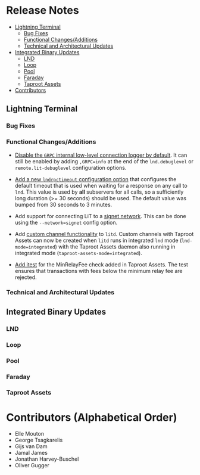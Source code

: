 # Release Notes

- [Lightning Terminal](#lightning-terminal)
    - [Bug Fixes](#bug-fixes)
    - [Functional Changes/Additions](#functional-changesadditions)
    - [Technical and Architectural Updates](#technical-and-architectural-updates)
- [Integrated Binary Updates](#integrated-binary-updates)
    - [LND](#lnd)
    - [Loop](#loop)
    - [Pool](#pool)
    - [Faraday](#faraday)
    - [Taproot Assets](#taproot-assets)
- [Contributors](#contributors-alphabetical-order)

## Lightning Terminal

### Bug Fixes

### Functional Changes/Additions

* [Disable the `GRPC` internal low-level connection logger by
  default](https://github.com/lightninglabs/lightning-terminal/pull/896).
  It can still be enabled by adding `,GRPC=info` at the end of the
  `lnd.debuglevel` or `remote.lit-debuglevel` configuration options.

* [Add a new `lndrpctimeout` configuration
  option](https://github.com/lightninglabs/lightning-terminal/pull/899) that
  configures the default timeout that is used when waiting for a response on any
  call to `lnd`. This value is used by **all** subservers for all calls, so a
  sufficiently long duration (>= 30 seconds) should be used. The default value
  was bumped from 30 seconds to 3 minutes.

* Add support for connecting LiT to a [signet 
  network](https://github.com/lightninglabs/lightning-terminal/pull/902). This 
  can be done using the `--network=signet` config option.

* Add [custom channel
  functionality](https://github.com/lightninglabs/lightning-terminal/pull/848)
  to `litd`. Custom channels with Taproot Assets can now be created when `litd`
  runs in integrated `lnd` mode (`lnd-mode=integrated`) with the Taproot Assets
  daemon also running in integrated mode (`taproot-assets-mode=integrated`).

* [Add itest](https://github.com/lightninglabs/lightning-terminal/pull/892) for
  the MinRelayFee check added in Taproot Assets. The test ensures that
  transactions with fees below the minimum relay fee are rejected.

### Technical and Architectural Updates

## Integrated Binary Updates

### LND

### Loop

### Pool

### Faraday

### Taproot Assets

# Contributors (Alphabetical Order)

* Elle Mouton
* George Tsagkarelis
* Gijs van Dam
* Jamal James
* Jonathan Harvey-Buschel
* Oliver Gugger
